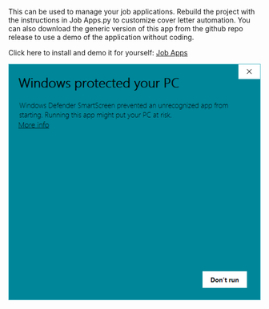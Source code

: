 This can be used to manage your job applications. Rebuild the project with the instructions in Job Apps.py to customize cover letter automation. You can also download the generic version of this app from the github repo release to use a demo of the application without coding.

Click here to install and demo it for yourself: [Job Apps](https://github.com/JacktheLander/Job-Manager/releases/download/JobsAppManager/Job_Apps.exe)
<p align="center">
 <img src="Run_from_Windows_Smartscreen.gif" />
</p>
